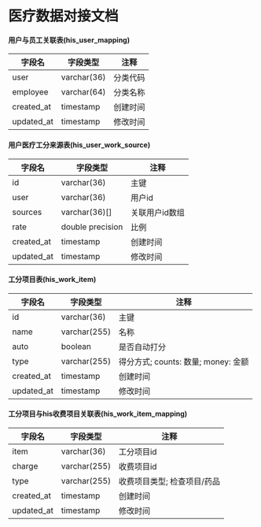 # 医疗数据对接文档

#### 用户与员工关联表(his_user_mapping)

| 字段名 | 字段类型 | 注释 |
| --- | --- | --- |
| user | varchar(36) | 分类代码 |
| employee | varchar(64) | 分类名称 |
| created_at | timestamp | 创建时间 |
| updated_at | timestamp | 修改时间 |


#### 用户医疗工分来源表(his_user_work_source)

| 字段名 | 字段类型 | 注释 |
| --- | --- | --- |
| id | varchar(36) | 主键 |
| user | varchar(36) | 用户id |
| sources | varchar(36)[] | 关联用户id数组 |
| rate | double precision | 比例 |
| created_at | timestamp | 创建时间 |
| updated_at | timestamp | 修改时间 |

#### 工分项目表(his_work_item)

| 字段名 | 字段类型 | 注释 |
| --- | --- | --- |
| id | varchar(36) | 主键 |
| name | varchar(255) | 名称 |
| auto | boolean | 是否自动打分 |
| type | varchar(255) | 得分方式; counts: 数量; money: 金额 |
| created_at | timestamp | 创建时间 |
| updated_at | timestamp | 修改时间 |

#### 工分项目与his收费项目关联表(his_work_item_mapping)

| 字段名 | 字段类型 | 注释 |
| --- | --- | --- |
| item | varchar(36) | 工分项目id |
| charge | varchar(255) | 收费项目id |
| type | varchar(255) | 收费项目类型; 检查项目/药品 |
| created_at | timestamp | 创建时间 |
| updated_at | timestamp | 修改时间 |




